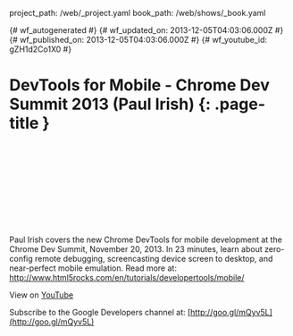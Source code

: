 project_path: /web/_project.yaml
book_path: /web/shows/_book.yaml

{# wf_autogenerated #}
{# wf_updated_on: 2013-12-05T04:03:06.000Z #}
{# wf_published_on: 2013-12-05T04:03:06.000Z #}
{# wf_youtube_id: gZH1d2Co1X0 #}

# DevTools for Mobile - Chrome Dev Summit 2013 (Paul Irish) {: .page-title }


<div class="video-wrapper">
  <iframe class="devsite-embedded-youtube-video" data-video-id="gZH1d2Co1X0"
          data-autohide="1" data-showinfo="0" frameborder="0" allowfullscreen>
  </iframe>
</div>

Paul Irish covers the new Chrome DevTools for mobile development at the Chrome Dev Summit, November 20, 2013.
In 23 minutes, learn about zero-config remote debugging, screencasting device screen to desktop, and near-perfect mobile emulation.
Read more at: http://www.html5rocks.com/en/tutorials/developertools/mobile/

View on [YouTube](https://youtu.be/gZH1d2Co1X0)

Subscribe to the Google Developers channel at: [http://goo.gl/mQyv5L](http://goo.gl/mQyv5L)
